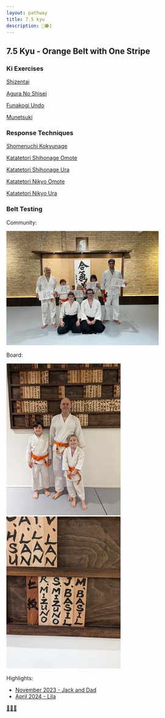 ```yaml
---
layout: pathway
title: 7.5 kyu
description: 🥋🟠1
---
```


## 7.5 Kyu - Orange Belt with One Stripe

### Ki Exercises

[Shizentai](https://www.youtube.com/watch?v=p5jDEB8VLBw)

[Agura No Shisei](https://www.youtube.com/watch?v=MrACEN-MEhY)

[Funakogi Undo](https://www.youtube.com/watch?v=UN5azGRX3cs)

[Munetsuki](https://www.youtube.com/watch?v=dGaARvulpiM)

### Response Techniques

[Shomenuchi Kokyunage](https://www.youtube.com/watch?v=wIIf60uaYcM)

[Katatetori Shihonage Omote](https://www.youtube.com/watch?v=KSPsBjH_t1s)

[Katatetori Shihonage Ura](https://www.youtube.com/watch?v=iEXhbhSLEoo)

[Katatetori Nikyo Omote](https://www.youtube.com/watch?v=DSbaa9rzwYY)

[Katatetori Nikyo Ura](https://www.youtube.com/watch?v=ZzwkluvYgok)

### Belt Testing

Community:

![...](./kyu-7.5-community-2023.11.jpg)

Board:

![...](./kyu-7.5-board-2023.11.jpg)
![...](./kyu-7.5-board-plate-2023.11.jpg)

Highlights:

* [November 2023 - Jack and Dad](https://youtu.be/_h4NeN6mOzk)
* [April 2024 - Lila](https://youtu.be/fvchtViicBs)

[🌿🌀🎨](https://link.basil.one)

